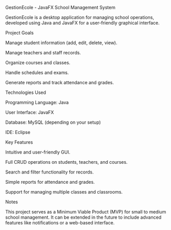 GestionEcole - JavaFX School Management System

GestionEcole is a desktop application for managing school operations, developed using Java and JavaFX for a user-friendly graphical interface.

Project Goals

Manage student information (add, edit, delete, view).

Manage teachers and staff records.

Organize courses and classes.

Handle schedules and exams.

Generate reports and track attendance and grades.

Technologies Used

Programming Language: Java

User Interface: JavaFX

Database:  MySQL (depending on your setup)

IDE: Eclipse

Key Features

Intuitive and user-friendly GUI.

Full CRUD operations on students, teachers, and courses.

Search and filter functionality for records.

Simple reports for attendance and grades.

Support for managing multiple classes and classrooms.

Notes

This project serves as a Minimum Viable Product (MVP) for small to medium school management.
It can be extended in the future to include advanced features like notifications or a web-based interface.

